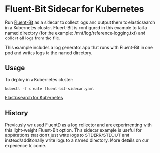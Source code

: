 # Fluent-Bit Sidecar for Kubernetes

Run [Fluent-Bit](http://fluentbit.io/) as a sidecar to collect logs and output them to elasticsearch in a Kubernetes cluster. Fluent-Bit is configured in this example to tail a named directory (for the example: /mnt/log/reference-logging.txt) and collect all logs from the file.

This example includes a log generator app that runs with Fluent-Bit in one pod and writes logs to the named directory. 

## Usage

To deploy in a Kubernetes cluster:

```kubectl -f create fluent-bit-sidecar.yaml```

[Elasticsearch for Kubernetes](https://github.com/kubernetes/kubernetes/tree/master/examples/elasticsearch)

## History

Previously we used FluentD as a log collector and are experimenting with this light-weight Fluent-Bit option. This sidecar example is useful for applications that don't just write logs to STDERR/STDOUT and instead/additionally write logs to a named directory. More details on our experience to come. 